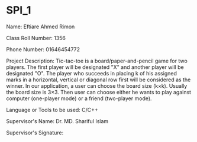 # SPl_1
Name: Eftiare Ahmed Rimon

Class Roll Number: 1356

Phone Number: 01646454772

Project Description: Tic-tac-toe is a board/paper-and-pencil game for two players. The first player will be designated "X" and another player will be designated "O". The player who succeeds in placing k of his assigned marks in a horizontal, vertical or diagonal row first will be considered as the winner. In our application, a user can choose the board size (k×k). Usually the board size is 3×3. Then user can choose either he wants to play against computer (one-player mode) or a friend (two-player mode).

Language or Tools to be used: C/C++

Supervisor's Name: Dr. MD. Shariful Islam

Supervisor's Signature:
